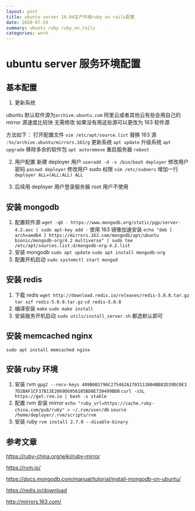 ```yaml
---
layout: post
title: ubuntu server 18.04生产环境ruby on rails配置
date: 2020-07-29
summary: ubuntu ruby ruby_on_rails
categories: work
---
```


# ubuntu server 服务环境配置

## 基本配置

1. 更新系统

ubuntu 默认软件源为`archive.ubuntu.com` 阿里云或者其他云有些会用自己的 mirror 源速度比较快 无需修改 如果没有用这些源可以更改为 163 软件源

方法如下：
打开配置文件
`vim /etc/apt/source.list`
替换 163 源
`:%s/archive.ubuntu/mirrors.163/g`
更新系统
`apt update`
升级系统
`apt upgrade`
移除多余的软件包
`apt autoremove`
重启服务器
`reboot`

2. 用户配置
   新建 deployer 用户
   `useradd -d -s /bin/bash deployer`
   修改用户密码
   `passwd deployer`
   修改用户 sudo 权限
   `vim /etc/sudoers`
   增加一行
   `deployer ALL=(ALL:ALL) ALL`

3. 后续用 deployer 用户登录服务器 root 用户不使用

## 安装 mongodb

1. 配置软件源
   `wget -qO - https://www.mongodb.org/static/pgp/server-4.2.asc | sudo apt-key add -`
   使用 163 镜像加速安装
   `echo "deb [ arch=amd64 ] https://mirrors.163.com/mongodb/apt/ubuntu bionic/mongodb-org/4.2 multiverse" | sudo tee /etc/apt/sources.list.d/mongodb-org-4.2.list`
2. 安装 mongodb
   `sudo apt update`
   `sudo apt install mongodb-org`
3. 配置开机启动
   `sudo systemctl start mongod`

## 安装 redis

1. 下载 redis
   `wget http://download.redis.io/releases/redis-5.0.8.tar.gz`
   `tar xzf redis-5.0.8.tar.gz`
   `cd redis-5.0.8`
2. 编译安装
   `make`
   `sudo make install`
3. 安装服务开机启动
   `sudo utils/install_server.sh`
   都选默认即可

## 安装 memcached nginx

`sudo apt install memcached nginx`

## 安装 ruby 环境

1. 安装 rvm
   `gpg2 --recv-keys 409B6B1796C275462A1703113804BB82D39DC0E3 7D2BAF1CF37B13E2069D6956105BD0E739499BDB`
   `curl -sSL https://get.rvm.io | bash -s stable`
2. 配置 rvm 安装 mirror
   `echo "ruby_url=https://cache.ruby-china.com/pub/ruby" > ~/.rvm/user/db`
   `source /home/deployer/.rvm/scripts/rvm`
3. 安装 ruby
   `rvm install 2.7.0 --disable-binary`

## 参考文章

https://ruby-china.org/wiki/ruby-mirror

https://rvm.io/

https://docs.mongodb.com/manual/tutorial/install-mongodb-on-ubuntu/

https://redis.io/download

http://mirrors.163.com/

